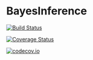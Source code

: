 # BayesInference

[![Build Status](https://travis-ci.org/mheiner/BayesInference.jl.svg?branch=master)](https://travis-ci.org/mheiner/BayesInference.jl)

[![Coverage Status](https://coveralls.io/repos/mheiner/BayesInference.jl/badge.svg?branch=master&service=github)](https://coveralls.io/github/mheiner/BayesInference.jl?branch=master)

[![codecov.io](http://codecov.io/github/mheiner/BayesInference.jl/coverage.svg?branch=master)](http://codecov.io/github/mheiner/BayesInference.jl?branch=master)

